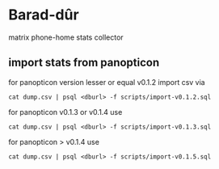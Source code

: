 # Barad-dûr
matrix phone-home stats collector 

## import stats from panopticon
for panopticon version lesser or equal v0.1.2 import csv via
```shell
cat dump.csv | psql <dburl> -f scripts/import-v0.1.2.sql
```
for panopticon v0.1.3 or v0.1.4 use
```shell
cat dump.csv | psql <dburl> -f scripts/import-v0.1.3.sql
```
for panopticon > v0.1.4 use
```shell
cat dump.csv | psql <dburl> -f scripts/import-v0.1.5.sql
```
